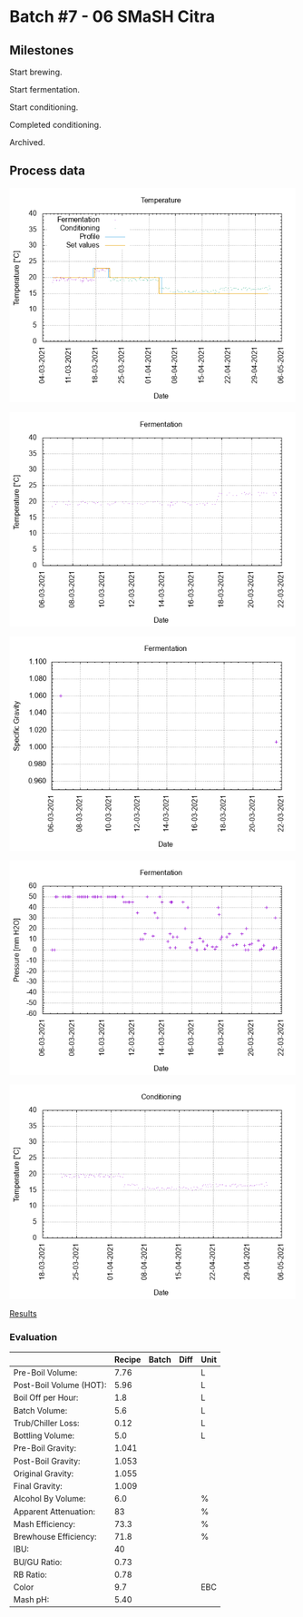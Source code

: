 # Batch #7 - 06 SMaSH Citra

## Milestones

Start brewing.

Start fermentation.

Start conditioning.

Completed conditioning.

Archived.

## Process data

![temperature](temperature.png)

![fermentation](fermentation.png)

![specific gravity](gravity.png)

![pressure](pressure.png)

![conditioning](conditioning.png)

[Results](./Batch_7_06_SMaSH_Citra_results.pdf)

### Evaluation

|                         | Recipe | Batch | Diff   | Unit |
|-------------------------|--------|-------|--------|------|
| Pre-Boil Volume:        | 7.76   |       |        | L    |
| Post-Boil Volume (HOT): | 5.96   |       |        | L    |
| Boil Off per Hour:      | 1.8    |       |        | L    |
| Batch Volume:           | 5.6    |       |        | L    |
| Trub/Chiller Loss:      | 0.12   |       |        | L    |
| Bottling Volume:        | 5.0    |       |        | L    |
| Pre-Boil Gravity:       | 1.041  |       |        |      |
| Post-Boil Gravity:      | 1.053  |       |        |      |
| Original Gravity:       | 1.055  |       |        |      |
| Final Gravity:          | 1.009  |       |        |      |
| Alcohol By Volume:      | 6.0    |       |        | %    |
| Apparent Attenuation:   | 83     |       |        | %    |
| Mash Efficiency:        | 73.3   |       |        | %    |
| Brewhouse Efficiency:   | 71.8   |       |        | %    |
| IBU:                    | 40     |       |        |      |
| BU/GU Ratio:            | 0.73   |       |        |      |
| RB Ratio:               | 0.78   |       |        |      |
| Color                   | 9.7    |       |        | EBC  |
| Mash pH:                | 5.40   |       |        |      |
